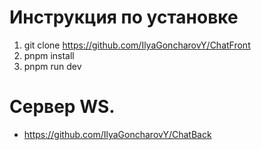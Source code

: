 # Инструкция по установке
1) git clone https://github.com/IlyaGoncharovY/ChatFront
2) pnpm install
3) pnpm run dev
# Сервер WS.
* https://github.com/IlyaGoncharovY/ChatBack

